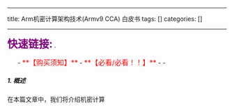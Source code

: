 
--- 
title:  Arm机密计算架构技术(Armv9 CCA) 白皮书 
tags: []
categories: [] 

---
>  
 <font color="purple" size="5">**快速链接:**</font> .   
 <ul>
  -  <font color="red" size="3">**【购买须知】**</font>
  -  <font color="red" size="3">**【必看/必看！！】**</font>
  - 
  - 
 </ul> 


##### 1. 概述

在本篇文章中，我们将介绍机密计算
